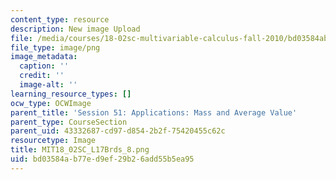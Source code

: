 ```yaml
---
content_type: resource
description: New image Upload
file: /media/courses/18-02sc-multivariable-calculus-fall-2010/bd03584ab77ed9ef29b26add55b5ea95_MIT18_02SC_L17Brds_8.png
file_type: image/png
image_metadata:
  caption: ''
  credit: ''
  image-alt: ''
learning_resource_types: []
ocw_type: OCWImage
parent_title: 'Session 51: Applications: Mass and Average Value'
parent_type: CourseSection
parent_uid: 43332687-cd97-d854-2b2f-75420455c62c
resourcetype: Image
title: MIT18_02SC_L17Brds_8.png
uid: bd03584a-b77e-d9ef-29b2-6add55b5ea95
---
```

